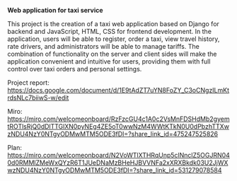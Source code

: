 **Web application for taxi service**

This project is the creation of a taxi web application based on Django for backend and JavaScript, HTML, CSS for frontend development. In the application, users will be able to register, order a taxi, view travel history, rate drivers, and administrators will be able to manage tariffs. The combination of functionality on the server and client sides will make the application convenient and intuitive for users, providing them with full control over taxi orders and personal settings.

Project report: https://docs.google.com/document/d/1E9tAdZT7uYN8FoZY_C3oCNgzILmKtrdsNLc7biiwS-w/edit

Miro: https://miro.com/welcomeonboard/RzFzcGU4c1A0c2VsMnFDSHdMb2gyemtROTlsRjQ0dDlTTGlXN0pyNEg4ZE5oT0wwNzM4WWtKTkN0U0dPbzhTTXwzNDU4NzY0NTgyODMwMTM5ODE3fDI=?share_link_id=475247525826

Plan: https://miro.com/welcomeonboard/N2VoWTlXTHRqUnp5clNnclZ5OGJRN040d0RMMlZMeWxQYzR6T1JUeDNaMzBHeHJBVVNFa2xXRXBkdk03U2JjWXwzNDU4NzY0NTgyODMwMTM5ODE3fDI=?share_link_id=531279078584
